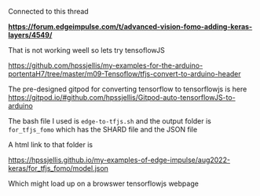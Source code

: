 Connected to this thread


**https://forum.edgeimpulse.com/t/advanced-vision-fomo-adding-keras-layers/4549/**




That is not working weell so lets try tensoflowJS


https://github.com/hpssjellis/my-examples-for-the-arduino-portentaH7/tree/master/m09-Tensoflow/tfjs-convert-to-arduino-header


The pre-designed gitpod for converting tensorflow to tensorflowjs is here   https://gitpod.io/#github.com/hpssjellis/Gitpod-auto-tensorflowJS-to-arduino

The bash file I used is ```edge-to-tfjs.sh``` and the output folder is ```for_tfjs_fomo``` which has the SHARD file and the JSON file

A html link to that folder is 

https://hpssjellis.github.io/my-examples-of-edge-impulse/aug2022-keras/for_tfjs_fomo/model.json

Which might load up on a browswer tensorflowjs webpage


